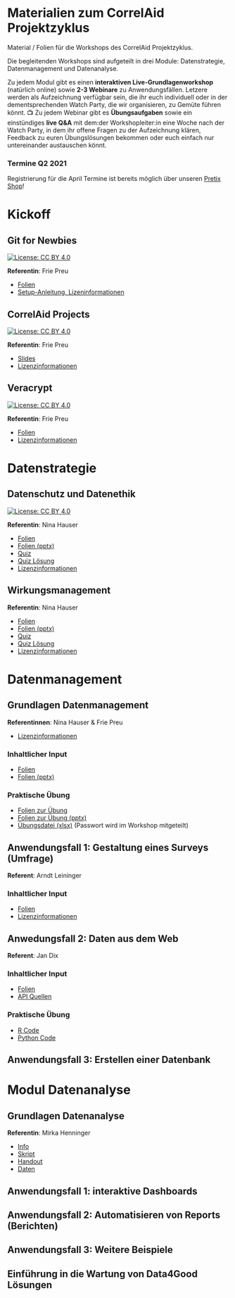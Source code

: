# Materialien zum CorrelAid Projektzyklus
Material / Folien für die Workshops des CorrelAid Projektzyklus.

Die begleitenden Workshops sind aufgeteilt in drei Module: Datenstrategie, Datenmanagement und Datenanalyse.

Zu jedem Modul gibt es einen **interaktiven Live-Grundlagenworkshop** (natürlich online) sowie **2-3 Webinare** zu Anwendungsfällen. Letzere werden als Aufzeichnung verfügbar sein, die ihr euch individuell oder in der dementsprechenden Watch Party, die wir organisieren, zu Gemüte führen könnt. :tv:
Zu jedem Webinar gibt es **Übungsaufgaben** sowie ein einstündiges **live Q&A** mit dem:der Workshopleiter:in eine Woche nach der Watch Party, in dem ihr offene Fragen zu der Aufzeichnung klären, Feedback zu euren Übungslösungen bekommen oder euch einfach nur untereinander austauschen könnt.

### Termine Q2 2021
Registrierung für die April Termine ist bereits möglich über unseren [Pretix Shop](https://pretix.eu/correlaid/projektzyklus-21q2/)!

# Kickoff 
## Git for Newbies
 [![License: CC BY 4.0](https://img.shields.io/badge/License-CC%20BY%204.0-lightgrey.svg)](https://creativecommons.org/licenses/by/4.0/)

**Referentin**: Frie Preu

- [Folien](https://projektzyklus.correlaid.org/00_kickoff-git-for-newbies/slides.html)
- [Setup-Anleitung, Lizeninformationen](https://projektzyklus.correlaid.org/00_kickoff-git-for-newbies)

## CorrelAid Projects

[![License: CC BY 4.0](https://img.shields.io/badge/License-CC%20BY%204.0-lightgrey.svg)](https://creativecommons.org/licenses/by/4.0/)

**Referentin**: Frie Preu

- [Slides](https://projektzyklus.correlaid.org/01_kickoff-correlaid-projects/correlaid-projects.pdf)
- [Lizenzinformationen](https://projektzyklus.correlaid.org/01_kickoff-correlaid-projects/)


## Veracrypt
[![License: CC BY 4.0](https://img.shields.io/badge/License-CC%20BY%204.0-lightgrey.svg)](https://creativecommons.org/licenses/by/4.0/)

**Referentin**: Frie Preu


- [Folien](https://projektzyklus.correlaid.org/00_kickoff-datensicherheit-veracrypt/intro_veracrypt_slides.html)
- [Lizenzinformationen](https://projektzyklus.correlaid.org/00_kickoff-datensicherheit-veracrypt/)

# Datenstrategie
## Datenschutz und Datenethik
[![License: CC BY 4.0](https://img.shields.io/badge/License-CC%20BY%204.0-lightgrey.svg)](https://creativecommons.org/licenses/by/4.0/)

**Referentin**: Nina Hauser

- [Folien](https://projektzyklus.correlaid.org/03_strategie-datenschutz-datenethik/datenschutz_und_datenethik.pdf)
- [Folien (pptx)](https://projektzyklus.correlaid.org/03_strategie-datenschutz-datenethik/datenschutz_und_datenethik.pptx)
- [Quiz](https://projektzyklus.correlaid.org/03_strategie-datenschutz-datenethik/datenschutz_und_datenethik_quiz.pdf)
- [Quiz Lösung](https://projektzyklus.correlaid.org/03_strategie-datenschutz-datenethik/datenschutz_und_datenethik_quiz.pdf)
- [Lizenzinformationen](https://projektzyklus.correlaid.org/03_strategie-datenschutz-datenethik/)


## Wirkungsmanagement
**Referentin**: Nina Hauser

- [Folien](https://projektzyklus.correlaid.org/04_strategie-wirkungsmanagement/wirkungsmanagement.pdf)
- [Folien (pptx)](https://projektzyklus.correlaid.org/04_strategie-wirkungsmanagement/wirkungsmanagement.pptx)
- [Quiz](https://projektzyklus.correlaid.org/04_strategie-wirkungsmanagement/wirkungsmanagement_quiz.docx)
- [Quiz Lösung](https://projektzyklus.correlaid.org/04_strategie-wirkungsmanagement/wirkungsmanagement_quiz.docx)
- [Lizenzinformationen](https://projektzyklus.correlaid.org/04_strategie-wirkungsmanagement/)

# Datenmanagement 
## Grundlagen Datenmanagement 
**Referentinnen**: Nina Hauser & Frie Preu

- [Lizenzinformationen](https://projektzyklus.correlaid.org/05_grundlagen-datenmanagement/)

### Inhaltlicher Input
- [Folien](https://projektzyklus.correlaid.org/05_grundlagen-datenmanagement/grundlagen_datenmanagement.pdf)
- [Folien (pptx)](https://projektzyklus.correlaid.org/05_grundlagen-datenmanagement/grundlagen_datenmanagement.pptx)

### Praktische Übung
- [Folien zur Übung](https://projektzyklus.correlaid.org/05_grundlagen-datenmanagement/grundlagen_datenmanagement_uebung_excel.pdf)
- [Folien zur Übung (pptx)](https://projektzyklus.correlaid.org/05_grundlagen-datenmanagement/grundlagen_datenmanagement_uebung_excel.pptx)
- [Übungsdatei (xlsx)](https://projektzyklus.correlaid.org/05_grundlagen-datenmanagement/grundlagen_datenmanagement_uebung_excel.xlsx) (Passwort wird im Workshop mitgeteilt)




## Anwendungsfall 1: Gestaltung eines Surveys (Umfrage) 

**Referent**: Arndt Leininger

### Inhaltlicher Input

- [Folien](https://projektzyklus.correlaid.org/06_datenmanagement-surveys/slides.html)
- [Lizenzinformationen](https://github.com/CorrelAid/projektzyklus-workshops/tree/main/06_datenmanagement-surveys)

## Anwedungsfall 2: Daten aus dem Web
**Referent**: Jan Dix

### Inhaltlicher Input
- [Folien](https://projektzyklus.correlaid.org/07_datenmanagement-webdaten/2021-05-09_Datenzugriff_im_WWW.pdf)
- [API Quellen](https://projektzyklus.correlaid.org/07_datenmanagement-webdaten/api-list.md)

### Praktische Übung
- [R Code](https://github.com/jandix/datenzugriff-im-www/tree/master/r)
- [Python Code](https://github.com/jandix/datenzugriff-im-www/tree/master/python)

## Anwendungsfall 3: Erstellen einer Datenbank 
# Modul Datenanalyse
## Grundlagen Datenanalyse 

**Referentin**: Mirka Henninger

- [Info](https://projektzyklus.correlaid.org/09_datenanalyse-grundlagen/Install_R.pdf)
- [Skript](https://projektzyklus.correlaid.org/09_datenanalyse-grundlagen/Skript_RWorkshop.R)
- [Handout](https://projektzyklus.correlaid.org/09_datenanalyse-grundlagen/Handout_RWorkshop.pdf)
- [Daten](https://projektzyklus.correlaid.org/09_datenanalyse-grundlagen/student_pisa.rda)

## Anwendungsfall 1: interaktive Dashboards 
## Anwendungsfall 2: Automatisieren von Reports (Berichten)

## Anwendungsfall 3: Weitere Beispiele 


## Einführung in die Wartung von Data4Good Lösungen 

